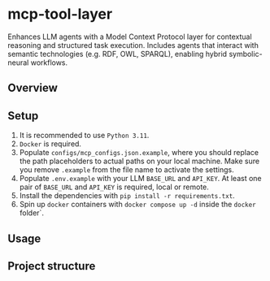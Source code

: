 # mcp-tool-layer
Enhances LLM agents with a Model Context Protocol layer for contextual reasoning and structured task execution. Includes agents that interact with semantic technologies (e.g. RDF, OWL, SPARQL), enabling hybrid symbolic-neural workflows.

## Overview 

## Setup

1. It is recommended to use `Python 3.11`. 
2. `Docker` is required. 
3. Populate `configs/mcp_configs.json.example`, where you should replace the path placeholders to actual paths on your local machine. 
Make sure you remove `.example` from the file name to activate the settings.
4. Populate `.env.example` with your LLM `BASE_URL` and `API_KEY`. At least one pair of `BASE_URL` and `API_KEY` is required, local or remote.
5. Install the dependencies with `pip install -r requirements.txt`.
6. Spin up `docker` containers with `docker compose up -d` inside the `docker` folder`.


## Usage 

## Project structure 


